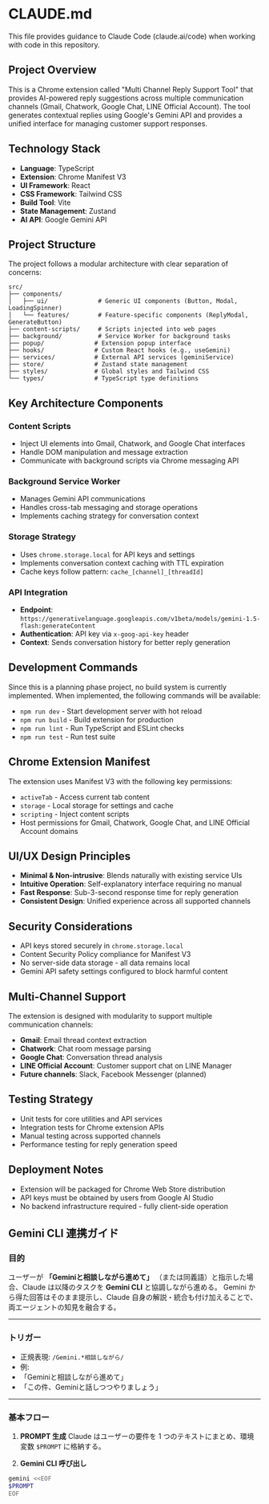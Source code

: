 # CLAUDE.md

This file provides guidance to Claude Code (claude.ai/code) when working with code in this repository.

## Project Overview

This is a Chrome extension called "Multi Channel Reply Support Tool" that provides AI-powered reply suggestions across multiple communication channels (Gmail, Chatwork, Google Chat, LINE Official Account). The tool generates contextual replies using Google's Gemini API and provides a unified interface for managing customer support responses.

## Technology Stack

- **Language**: TypeScript
- **Extension**: Chrome Manifest V3
- **UI Framework**: React
- **CSS Framework**: Tailwind CSS
- **Build Tool**: Vite
- **State Management**: Zustand
- **AI API**: Google Gemini API

## Project Structure

The project follows a modular architecture with clear separation of concerns:

```
src/
├── components/
│   ├── ui/              # Generic UI components (Button, Modal, LoadingSpinner)
│   └── features/        # Feature-specific components (ReplyModal, GenerateButton)
├── content-scripts/     # Scripts injected into web pages
├── background/          # Service Worker for background tasks
├── popup/              # Extension popup interface
├── hooks/              # Custom React hooks (e.g., useGemini)
├── services/           # External API services (geminiService)
├── store/              # Zustand state management
├── styles/             # Global styles and Tailwind CSS
└── types/              # TypeScript type definitions
```

## Key Architecture Components

### Content Scripts
- Inject UI elements into Gmail, Chatwork, and Google Chat interfaces
- Handle DOM manipulation and message extraction
- Communicate with background scripts via Chrome messaging API

### Background Service Worker
- Manages Gemini API communications
- Handles cross-tab messaging and storage operations
- Implements caching strategy for conversation context

### Storage Strategy
- Uses `chrome.storage.local` for API keys and settings
- Implements conversation context caching with TTL expiration
- Cache keys follow pattern: `cache_[channel]_[threadId]`

### API Integration
- **Endpoint**: `https://generativelanguage.googleapis.com/v1beta/models/gemini-1.5-flash:generateContent`
- **Authentication**: API key via `x-goog-api-key` header
- **Context**: Sends conversation history for better reply generation

## Development Commands

Since this is a planning phase project, no build system is currently implemented. When implemented, the following commands will be available:

- `npm run dev` - Start development server with hot reload
- `npm run build` - Build extension for production
- `npm run lint` - Run TypeScript and ESLint checks
- `npm run test` - Run test suite

## Chrome Extension Manifest

The extension uses Manifest V3 with the following key permissions:
- `activeTab` - Access current tab content
- `storage` - Local storage for settings and cache
- `scripting` - Inject content scripts
- Host permissions for Gmail, Chatwork, Google Chat, and LINE Official Account domains

## UI/UX Design Principles

- **Minimal & Non-intrusive**: Blends naturally with existing service UIs
- **Intuitive Operation**: Self-explanatory interface requiring no manual
- **Fast Response**: Sub-3-second response time for reply generation
- **Consistent Design**: Unified experience across all supported channels

## Security Considerations

- API keys stored securely in `chrome.storage.local`
- Content Security Policy compliance for Manifest V3
- No server-side data storage - all data remains local
- Gemini API safety settings configured to block harmful content

## Multi-Channel Support

The extension is designed with modularity to support multiple communication channels:
- **Gmail**: Email thread context extraction
- **Chatwork**: Chat room message parsing
- **Google Chat**: Conversation thread analysis
- **LINE Official Account**: Customer support chat on LINE Manager
- **Future channels**: Slack, Facebook Messenger (planned)

## Testing Strategy

- Unit tests for core utilities and API services
- Integration tests for Chrome extension APIs
- Manual testing across supported channels
- Performance testing for reply generation speed

## Deployment Notes

- Extension will be packaged for Chrome Web Store distribution
- API keys must be obtained by users from Google AI Studio
- No backend infrastructure required - fully client-side operation

## Gemini CLI 連携ガイド

### 目的
ユーザーが **「Geminiと相談しながら進めて」** （または同義語）と指示した場合、Claude は以降のタスクを **Gemini CLI** と協調しながら進める。
Gemini から得た回答はそのまま提示し、Claude 自身の解説・統合も付け加えることで、両エージェントの知見を融合する。

---

### トリガー
- 正規表現: `/Gemini.*相談しながら/`
- 例:
- 「Geminiと相談しながら進めて」
- 「この件、Geminiと話しつつやりましょう」

---

### 基本フロー
1. **PROMPT 生成**
Claude はユーザーの要件を 1 つのテキストにまとめ、環境変数 `$PROMPT` に格納する。

2. **Gemini CLI 呼び出し**
```bash
gemini <<EOF
$PROMPT
EOF
```